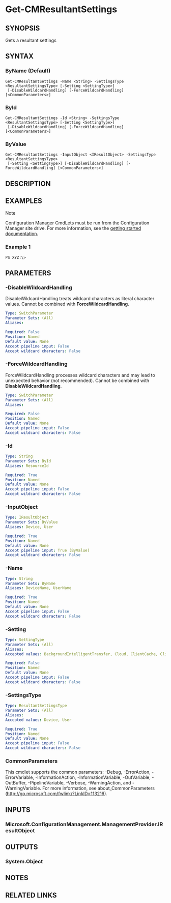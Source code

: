 ﻿---
external help file: AdminUI.PS.ClientSettings.dll-Help.xml
online version: 
schema: 2.0.0
---

# Get-CMResultantSettings

## SYNOPSIS
Gets a resultant settings

## SYNTAX

### ByName (Default)
```
Get-CMResultantSettings -Name <String> -SettingsType <ResultantSettingsType> [-Setting <SettingType>]
 [-DisableWildcardHandling] [-ForceWildcardHandling] [<CommonParameters>]
```

### ById
```
Get-CMResultantSettings -Id <String> -SettingsType <ResultantSettingsType> [-Setting <SettingType>]
 [-DisableWildcardHandling] [-ForceWildcardHandling] [<CommonParameters>]
```

### ByValue
```
Get-CMResultantSettings -InputObject <IResultObject> -SettingsType <ResultantSettingsType>
 [-Setting <SettingType>] [-DisableWildcardHandling] [-ForceWildcardHandling] [<CommonParameters>]
```

## DESCRIPTION
 

## EXAMPLES

> [!NOTE]
> Configuration Manager CmdLets must be run from the Configuration Manager site drive. For more information, see the [getting started documentation](https://docs.microsoft.com/powershell/sccm/overview).


### Example 1
```
PS XYZ:\>  
```

 

## PARAMETERS

### -DisableWildcardHandling
DisableWildcardHandling treats wildcard characters as literal character values. Cannot be combined with **ForceWildcardHandling**.

```yaml
Type: SwitchParameter
Parameter Sets: (All)
Aliases: 

Required: False
Position: Named
Default value: None
Accept pipeline input: False
Accept wildcard characters: False
```

### -ForceWildcardHandling
ForceWildcardHandling processes wildcard characters and may lead to unexpected behavior (not recommended). Cannot be combined with **DisableWildcardHandling**.

```yaml
Type: SwitchParameter
Parameter Sets: (All)
Aliases: 

Required: False
Position: Named
Default value: None
Accept pipeline input: False
Accept wildcard characters: False
```

### -Id
 

```yaml
Type: String
Parameter Sets: ById
Aliases: ResourceId

Required: True
Position: Named
Default value: None
Accept pipeline input: False
Accept wildcard characters: False
```

### -InputObject
 

```yaml
Type: IResultObject
Parameter Sets: ByValue
Aliases: Device, User

Required: True
Position: Named
Default value: None
Accept pipeline input: True (ByValue)
Accept wildcard characters: False
```

### -Name
 

```yaml
Type: String
Parameter Sets: ByName
Aliases: DeviceName, UserName

Required: True
Position: Named
Default value: None
Accept pipeline input: False
Accept wildcard characters: False
```

### -Setting
 

```yaml
Type: SettingType
Parameter Sets: (All)
Aliases: 
Accepted values: BackgroundIntelligentTransfer, Cloud, ClientCache, ClientPolicy, ComplianceSettings, ComputerAgent, ComputerRestart, EndpointProtection, HardwareInventory, MeteredNetwork, MobileDevice, NetworkAccessProtection, PowerManagement, RemoteTools, SoftwareDeployment, SoftwareInventory, SoftwareMetering, SoftwareUpdates, StateMessaging, UserAndDeviceAffinity

Required: False
Position: Named
Default value: None
Accept pipeline input: False
Accept wildcard characters: False
```

### -SettingsType
 

```yaml
Type: ResultantSettingsType
Parameter Sets: (All)
Aliases: 
Accepted values: Device, User

Required: True
Position: Named
Default value: None
Accept pipeline input: False
Accept wildcard characters: False
```

### CommonParameters
This cmdlet supports the common parameters: -Debug, -ErrorAction, -ErrorVariable, -InformationAction, -InformationVariable, -OutVariable, -OutBuffer, -PipelineVariable, -Verbose, -WarningAction, and -WarningVariable. For more information, see about_CommonParameters (http://go.microsoft.com/fwlink/?LinkID=113216).

## INPUTS

### Microsoft.ConfigurationManagement.ManagementProvider.IResultObject

## OUTPUTS

### System.Object

## NOTES

## RELATED LINKS

